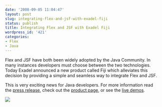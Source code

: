 ```yaml
---
date: '2008-09-05 11:04:47'
layout: post
slug: integrating-flex-and-jsf-with-exadel-fiji
status: publish
title: Integrating Flex and JSF with Exadel Fiji
wordpress_id: '421'
categories:
- Flex
- Java
---
```


Flex and JSF have both been widely adopted by the Java Community. In many instances developers must choose between the two technologies. Today Exadel announced a new product called Fiji which alleviates this decision by providing a simple and seamless way to integrate Flex and JSF.

This is very exciting news for Java developers.  For more information read the [press release](http://www.prweb.com/releases/2008/09/prweb1261664.htm), check out the [product page](http://exadel.com/web/portal/fiji), or see the [live demos](http://livedemo.exadel.com/fiji-demo/).

[![](/wordpress/wp-content/uploads/2008/09/fiji_demo1.jpg)](http://livedemo.exadel.com/fiji-demo/)
